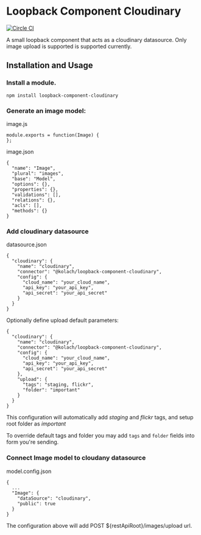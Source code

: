 # Loopback Component Cloudinary

[![Circle CI](https://circleci.com/gh/kolach/loopback-component-cloudinary.svg?style=svg)](https://circleci.com/gh/kolach/loopback-component-cloudinary)

A small loopback component that acts as a cloudinary datasource.
Only image upload is supported is supported currently.

## Installation and Usage

### Install a module.

```
npm install loopback-component-cloudinary
```

### Generate an image model:

image.js
```
module.exports = function(Image) {
};
```

image.json
```
{
  "name": "Image",
  "plural": "images",
  "base": "Model",
  "options": {},
  "properties": {},
  "validations": [],
  "relations": {},
  "acls": [],
  "methods": {}
}
```

### Add cloudinary datasource

datasource.json
```
{
  "cloudinary": {
    "name": "cloudinary",
    "connector": "@kolach/loopback-component-cloudinary",
    "config": {
      "cloud_name": "your_cloud_name",
      "api_key": "your_api_key",
      "api_secret": "your_api_secret"
    }
  }
}
```

Optionally define upload default parameters:
```
{
  "cloudinary": {
    "name": "cloudinary",
    "connector": "@kolach/loopback-component-cloudinary",
    "config": {
      "cloud_name": "your_cloud_name",
      "api_key": "your_api_key",
      "api_secret": "your_api_secret"
    },
    "upload": {
      "tags": "staging, flickr",
      "folder": "important"
    }
  }
}
```
This configuration will automatically add _staging_ and _flickr_ tags, and setup root folder as _important_

To override default tags and folder you may add `tags` and `folder` fields into form you're sending. 

### Connect Image model to cloudany datasource

model.config.json
```
{
  ...
  "Image": {
    "dataSource": "cloudinary",
    "public": true
  }
}
```

The configuration above will add POST ${restApiRoot}/images/upload url.
